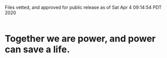 Files vetted, and approved for public release as of Sat Apr  4 09:14:54 PDT 2020<br><br><h1>Together we are power, and power can save a life.</h1>
